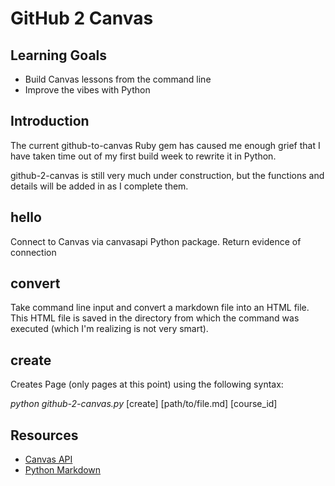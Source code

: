 # GitHub 2 Canvas

## Learning Goals

- Build Canvas lessons from the command line
- Improve the vibes with Python

## Introduction

The current github-to-canvas Ruby gem has caused me enough grief that I have
taken time out of my first build week to rewrite it in Python.

github-2-canvas is still very much under construction, but the functions and
details will be added in as I complete them.

## hello

Connect to Canvas via canvasapi Python package. Return evidence of connection

## convert

Take command line input and convert a markdown file into an HTML file. This
HTML file is saved in the directory from which the command was executed (which
I'm realizing is not very smart).

## create

Creates Page (only pages at this point) using the following syntax:

_python github-2-canvas.py_ \[create\] \[path/to/file.md\] \[course_id\]

## Resources

- [Canvas API](https://canvasapi.readthedocs.io/en/stable/getting-started.html)
- [Python Markdown](https://python-markdown.github.io/)
